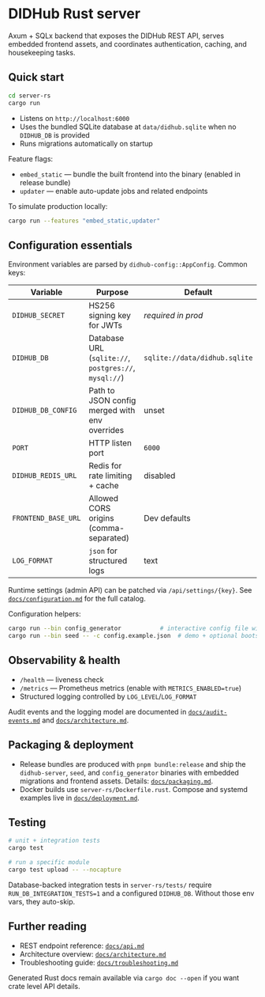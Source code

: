 # DIDHub Rust server

Axum + SQLx backend that exposes the DIDHub REST API, serves embedded frontend
assets, and coordinates authentication, caching, and housekeeping tasks.

## Quick start

```bash
cd server-rs
cargo run
```

- Listens on `http://localhost:6000`
- Uses the bundled SQLite database at `data/didhub.sqlite` when no `DIDHUB_DB`
   is provided
- Runs migrations automatically on startup

Feature flags:

- `embed_static` — bundle the built frontend into the binary (enabled in release bundle)
- `updater` — enable auto-update jobs and related endpoints

To simulate production locally:

```bash
cargo run --features "embed_static,updater"
```

## Configuration essentials

Environment variables are parsed by `didhub-config::AppConfig`. Common keys:

| Variable | Purpose | Default |
| --- | --- | --- |
| `DIDHUB_SECRET` | HS256 signing key for JWTs | _required in prod_ |
| `DIDHUB_DB` | Database URL (`sqlite://`, `postgres://`, `mysql://`) | `sqlite://data/didhub.sqlite` |
| `DIDHUB_DB_CONFIG` | Path to JSON config merged with env overrides | unset |
| `PORT` | HTTP listen port | `6000` |
| `DIDHUB_REDIS_URL` | Redis for rate limiting + cache | disabled |
| `FRONTEND_BASE_URL` | Allowed CORS origins (comma-separated) | Dev defaults |
| `LOG_FORMAT` | `json` for structured logs | text |

Runtime settings (admin API) can be patched via `/api/settings/{key}`. See
[`docs/configuration.md`](../docs/configuration.md) for the full catalog.

Configuration helpers:

```bash
cargo run --bin config_generator           # interactive config file wizard
cargo run --bin seed -- -c config.example.json  # demo + optional bootstrap admin
```

## Observability & health

- `/health` — liveness check
- `/metrics` — Prometheus metrics (enable with `METRICS_ENABLED=true`)
- Structured logging controlled by `LOG_LEVEL`/`LOG_FORMAT`

Audit events and the logging model are documented in
[`docs/audit-events.md`](../docs/audit-events.md) and
[`docs/architecture.md`](../docs/architecture.md).

## Packaging & deployment

- Release bundles are produced with `pnpm bundle:release` and ship the
   `didhub-server`, `seed`, and `config_generator` binaries with embedded
   migrations and frontend assets. Details: [`docs/packaging.md`](../docs/packaging.md).
- Docker builds use `server-rs/Dockerfile.rust`. Compose and systemd examples
   live in [`docs/deployment.md`](../docs/deployment.md).

## Testing

```bash
# unit + integration tests
cargo test

# run a specific module
cargo test upload -- --nocapture
```

Database-backed integration tests in `server-rs/tests/` require `RUN_DB_INTEGRATION_TESTS=1`
and a configured `DIDHUB_DB`. Without those env vars, they auto-skip.

## Further reading

- REST endpoint reference: [`docs/api.md`](../docs/api.md)
- Architecture overview: [`docs/architecture.md`](../docs/architecture.md)
- Troubleshooting guide: [`docs/troubleshooting.md`](../docs/troubleshooting.md)

Generated Rust docs remain available via `cargo doc --open` if you want crate
level API details.
